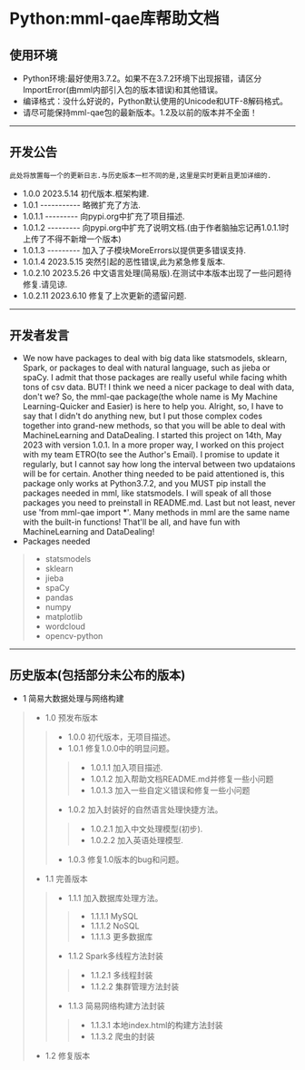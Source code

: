 # Python:mml-qae库帮助文档
## 使用环境
+ Python环境:最好使用3.7.2。如果不在3.7.2环境下出现报错，请区分ImportError(由mml内部引入包的版本错误)和其他错误。
+ 编译格式：没什么好说的，Python默认使用的Unicode和UTF-8解码格式。
+ 请尽可能保持mml-qae包的最新版本。1.2及以前的版本并不全面！
---
## 开发公告
    此处将放置每一个的更新日志.与历史版本一栏不同的是,这里是实时更新且更加详细的.
+ 1.0.0 2023.5.14 初代版本.框架构建.
+ 1.0.1 ----------- 略微扩充了方法.
+ 1.0.1.1 --------- 向pypi.org中扩充了项目描述.
+ 1.0.1.2 --------- 向pypi.org中扩充了说明文档.(由于作者脑抽忘记再1.0.1.1时上传了不得不新增一个版本)
+ 1.0.1.3 --------- 加入了子模块MoreErrors以提供更多错误支持.
+ 1.0.1.4 2023.5.15 突然引起的恶性错误,此为紧急修复版本.
+ 1.0.2.10 2023.5.26 中文语言处理(简易版).在测试中本版本出现了一些问题待修复.请见谅.
+ 1.0.2.11 2023.6.10 修复了上次更新的遗留问题.
---
## 开发者发言
+ We now have packages to deal with big data like statsmodels, sklearn, Spark, or packages to deal with natural language, such as jieba or spaCy. I admit that those packages are really useful while facing whith tons of csv data. BUT! I think we need a nicer package to deal with data, don't we? So, the mml-qae package(the whole name is My Machine Learning-Quicker and Easier) is here to help you. Alright, so, I have to say that I didn't do anything new, but I put those complex codes together into grand-new methods, so that you will be able to deal with MachineLearning and DataDealing. I started this project on 14th, May 2023 with version 1.0.1. In a more proper way, I worked on this project with my team ETRO(to see the Author's Email). I promise to update it regularly, but I cannot say how long the interval between two updataions will be for certain. Another thing needed to be paid attentioned is, this package only works at Python3.7.2, and you MUST pip install the packages needed in mml, like statsmodels. I will speak of all those packages you need to preinstall in README.md. Last but not least, never use 'from mml-qae import *'. Many methods in mml are the same name with the built-in functions! That'll be all, and have fun with MachineLearning and DataDealing!
+ Packages needed
> + statsmodels
> + sklearn
> + jieba
> + spaCy
> + pandas
> + numpy
> + matplotlib
> + wordcloud
> + opencv-python
---
## 历史版本(包括部分未公布的版本)
+ 1 简易大数据处理与网络构建
> +  1.0 预发布版本
> > + 1.0.0 
>      初代版本，无项目描述。
> > + 1.0.1
>      修复1.0.0中的明显问题。
> > > + 1.0.1.1  加入项目描述.
> > > + 1.0.1.2  加入帮助文档README.md并修复一些小问题
> > > + 1.0.1.3  加入一些自定义错误和修复一些小问题
> >  + 1.0.2
>      加入封装好的自然语言处理快捷方法。
> > > + 1.0.2.1  加入中文处理模型(初步).
> > > + 1.0.2.2  加入英语处理模型.
> >  + 1.0.3     修复1.0版本的bug和问题。
> +  1.1 完善版本
> >  + 1.1.1 加入数据库处理方法。
> > > + 1.1.1.1 MySQL
> > > + 1.1.1.2 NoSQL
> > > + 1.1.1.3 更多数据库
> >  + 1.1.2 Spark多线程方法封装
> > > + 1.1.2.1 多线程封装
> > > + 1.1.2.2 集群管理方法封装
> >  + 1.1.3 简易网络构建方法封装
> > > + 1.1.3.1 本地index.html的构建方法封装
> > > + 1.1.3.2 爬虫的封装
> + 1.2 修复版本
